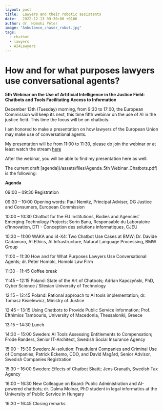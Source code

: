 ```yaml
---
layout: post
title:  Lawyers and their robotic assistants
date:   2022-12-13 09:30:00 +0100
author: dr. Homoki Péter
image: "Ambulance_chaser_robot.jpg"
tags:
  - chatbot
  - lawyers
  - AI4Lawyers
---
```

# How and for what purposes lawyers use conversational agents?

**5th Webinar on the Use of Artificial Intelligence in the Justice Field: Chatbots and Tools Facilitating Access to Information**

December 13th (Tuesday) morning, from 9:30 to 17:00, the European Commission will keep its next, this time fifth webinar on the use of AI in the justice field. This time the focus will be on chatbots.

I am honored to make a presentation on how lawyers of the European Union may make use of conversational agents. 

My presentation will be from 11:00 to 11:30, please do join the webinar or at least watch the stream [here](https://webcast.ec.europa.eu/5th-webinar-on-the-use-of-artificial-intelligence-in-the-justice-field-22-12-13)

After the webinar, you will be able to find my presentation here as well.

The current draft [agenda](/assets/files/Agenda_5th Webinar_Chatbots.pdf) is the following:

**Agenda**

09:00 – 09:30 Registration

09:30 – 10:00 Opening words: Paul Nemitz, Principal Adviser, DG Justice and Consumers, European Commission

10:00 – 10:30 Chatbot for the EU Institutions, Bodies and Agencies’ Emerging Technology Projects; Sorin Banu, Responsable du Laboratoire d'innovation, DTI - Conception des solutions informatiques, CJEU

10:30 – 11:00 WAKA and i4-X4: Two Chatbot Use Cases at BMW; Dr. Davide Cadamuro, AI Ethics, AI Infrastructure, Natural Language Processing, BMW Group

11:00 – 11:30 How and for What Purposes Lawyers Use Conversational Agents; dr. Peter Homoki, Homoki Law Firm

11:30 – 11:45 Coffee break

11:45 – 12:15 Poland: State of the Art of Chatbots; Adrian Kapczyński, PhD, Cyber Science / Silesian University of Technology

12:15 – 12:45 Poland: Rational approach to AI tools implementation; dr. Tomasz Kisielewicz, Ministry of Justice

12:45 – 13:15 Using Chatbots to Provide Public Service Information; Prof. Efthimios Tambouris, University of Macedonia, Thessaloniki, Greece

13:15 – 14:30 Lunch

14:30 – 15:00 Sweden: AI Tools Assessing Entitlements to Compensation; Frode Randers, Senior IT-Architect, Swedish Social Insurance Agency

15:00 – 15:30 Sweden: AI-solution: Fraudulent Companies and Criminal Use of Companies; Patrick Eckemo, CDO, and David Magård, Senior Advisor, Swedish Companies Registration

15:30 – 16:00 Sweden: Effects of Chatbot Skatti; Jens Granath, Swedish Tax Agency

16:00 – 16:30 New Colleague on Board: Public Administration and AI-powered chatbots; dr. Dalma Molnar, PhD student in legal informatics at the University of Public
Service in Hungary

16:30 – 16:45 Closing remarks
